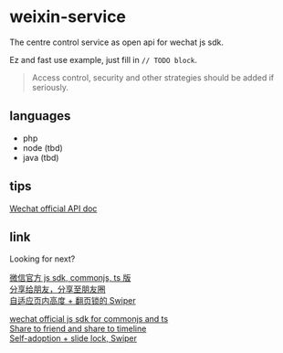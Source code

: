 # weixin-service

The centre control service as open api for wechat js sdk.

Ez and fast use example, just fill in `// TODO block`.

> Access control, security and other strategies should be added if seriously.

## languages
+ php 
+ node (tbd)
+ java (tbd)

## tips
[Wechat official API doc](https://developers.weixin.qq.com/doc/offiaccount/OA_Web_Apps/JS-SDK)

## link
Looking for next?  

[微信官方 js sdk, commonjs, ts 版](https://github.com/Wind2esg/weixin-sdk-js)  
[分享给朋友，分享至朋友圈](https://github.com/wind2esg/weixin-sharelink)  
[自适应页内高度 + 翻页锁的 Swiper](https://github.com/wind2esg/wgswiper)

[wechat official js sdk for commonjs and ts](https://github.com/Wind2esg/weixin-sdk-js)  
[Share to friend and share to timeline](https://github.com/wind2esg/weixin-sharelink)  
[Self-adoption + slide lock, Swiper](https://github.com/wind2esg/wgswiper)  
